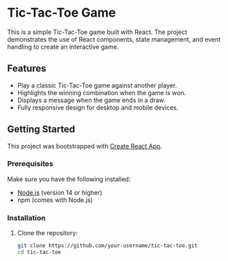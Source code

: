 # Tic-Tac-Toe Game

This is a simple Tic-Tac-Toe game built with React. The project demonstrates the use of React components, state management, and event handling to create an interactive game.

## Features

- Play a classic Tic-Tac-Toe game against another player.
- Highlights the winning combination when the game is won.
- Displays a message when the game ends in a draw.
- Fully responsive design for desktop and mobile devices.

## Getting Started

This project was bootstrapped with [Create React App](https://github.com/facebook/create-react-app).

### Prerequisites

Make sure you have the following installed:

- [Node.js](https://nodejs.org/) (version 14 or higher)
- npm (comes with Node.js)

### Installation

1. Clone the repository:

   ```bash
   git clone https://github.com/your-username/tic-tac-toe.git
   cd tic-tac-toe